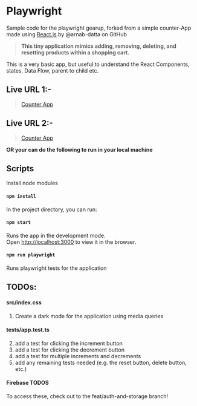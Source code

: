 # Playwright

Sample code for the playwright gearup, forked from a simple counter-App made using [React.js](https://reactjs.org) by @arnab-datta on GitHub

> **This tiny application mimics adding, removing, deleting, and resetting products within a shopping cart.**

This is a very basic app, but useful to understand the React Components, states, Data Flow, parent to child etc.

## Live URL 1:-

> [Counter App](https://arnab-datta.github.io/counter-app/)

## Live URL 2:-

> [Counter App](https://obscure-waters-60500.herokuapp.com)

**OR your can do the following to run in your local machine**

## Scripts

Install node modules

#### `npm install`

In the project directory, you can run:

#### `npm start`

Runs the app in the development mode.<br>
Open [http://localhost:3000](http://localhost:3000) to view it in the browser.

#### `npm run playwright`

Runs playwright tests for the application

## TODOs:

#### src/index.css

1. Create a dark mode for the application using media queries

#### tests/app.test.ts

2. add a test for clicking the increment button
3. add a test for clicking the decrement button
4. add a test for multiple increments and decrements
5. add any remaining tests needed (e.g. the reset button, delete button, etc.)

#### Firebase TODOS

To access these, check out to the feat/auth-and-storage branch!
